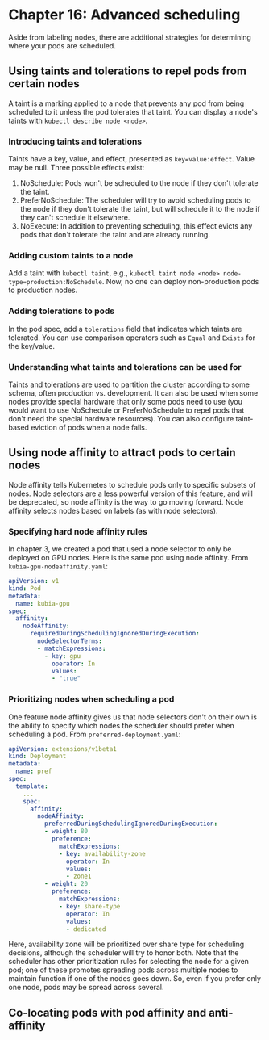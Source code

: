 # Chapter 16: Advanced scheduling

Aside from labeling nodes, there are additional strategies for determining where your pods are scheduled.

## Using taints and tolerations to repel pods from certain nodes

A taint is a marking applied to a node that prevents any pod from being scheduled to it unless the pod tolerates that taint. You can display a node's taints with `kubectl describe node <node>`.

### Introducing taints and tolerations

Taints have a key, value, and effect, presented as `key=value:effect`. Value may be null. Three possible effects exist:

1. NoSchedule: Pods won't be scheduled to the node if they don't tolerate the taint.
2. PreferNoSchedule: The scheduler will try to avoid scheduling pods to the node if they don't tolerate the taint, but will schedule it to the node if they can't schedule it elsewhere.
3. NoExecute: In addition to preventing scheduling, this effect evicts any pods that don't tolerate the taint and are already running.

### Adding custom taints to a node

Add a taint with `kubectl taint`, e.g., `kubectl taint node <node> node-type=production:NoSchedule`. Now, no one can deploy non-production pods to production nodes.

### Adding tolerations to pods

In the pod spec, add a `tolerations` field that indicates which taints are tolerated. You can use comparison operators such as `Equal` and `Exists` for the key/value.

### Understanding what taints and tolerations can be used for

Taints and tolerations are used to partition the cluster according to some schema, often production vs. development. It can also be used when some nodes provide special hardware that only some pods need to use (you would want to use NoSchedule or PreferNoSchedule to repel pods that don't need the special hardware resources). You can also configure taint-based eviction of pods when a node fails.

## Using node affinity to attract pods to certain nodes

Node affinity tells Kubernetes to schedule pods only to specific subsets of nodes. Node selectors are a less powerful version of this feature, and will be deprecated, so node affinity is the way to go moving forward. Node affinity selects nodes based on labels (as with node selectors).

### Specifying hard node affinity rules

In chapter 3, we created a pod that used a node selector to only be deployed on GPU nodes. Here is the same pod using node affinity. From `kubia-gpu-nodeaffinity.yaml`:

```yaml
apiVersion: v1
kind: Pod
metadata:
  name: kubia-gpu
spec:
  affinity:
    nodeAffinity:
      requiredDuringSchedulingIgnoredDuringExecution:
        nodeSelectorTerms:
        - matchExpressions:
          - key: gpu
            operator: In
            values:
            - "true"
```

### Prioritizing nodes when scheduling a pod

One feature node affinity gives us that node selectors don't on their own is the ability to specify which nodes the scheduler should prefer when scheduling a pod. From `preferred-deployment.yaml`:

```yaml
apiVersion: extensions/v1beta1
kind: Deployment
metadata:
  name: pref
spec:
  template:
    ...
    spec:
      affinity:
        nodeAffinity:
          preferredDuringSchedulingIgnoredDuringExecution:
          - weight: 80
            preference:
              matchExpressions:
              - key: availability-zone
                operator: In
                values:
                - zone1
          - weight: 20
            preference:
              matchExpressions:
              - key: share-type
                operator: In
                values:
                - dedicated
```

Here, availability zone will be prioritized over share type for scheduling decisions, although the scheduler will try to honor both. Note that the scheduler has other prioritization rules for selecting the node for a given pod; one of these promotes spreading pods across multiple nodes to maintain function if one of the nodes goes down. So, even if you prefer only one node, pods may be spread across several.

## Co-locating pods with pod affinity and anti-affinity
